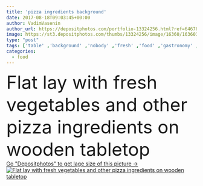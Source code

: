 ```yaml
---
title: 'pizza ingredients background'
date: 2017-08-18T09:03:45+00:00
author: VadimVasenin
author_url: https://depositphotos.com/portfolio-13324256.html?ref=64678756
image: https://st3.depositphotos.com/thumbs/13324256/image/16360/163603036/api_thumb_450.jpg?forcejpeg=true
type: "post"
tags: ['table' ,'background' ,'nobody' ,'fresh' ,'food' ,'gastronomy' ,'wooden' ,'cuisine' ,'tasty' ,'delicious' ,'appetizing' ,'homemade' ,'meal' ,'eating' ,'herbs' ,'nutrition' ,'cookery' ,'vegetables' ,'culinary' ,'unhealthy' ,'italian' ,'surface' ,'ingredients' ,'bakery' ,'appetite' ,'Variety' ,'various' ,'onion' ,'mushrooms' ,'bake' ,'pizza' ,'tabletop' ,'arugula' ,'Italian cuisine' ,'copy space' ,'junk food' ,'top view' ,'wooden board' ,'cherry tomatoes' ,'chili peppers' ,'from above' ,'food styling' ,'basil leaves' ,'food composition' ]
categories: 
  - food
---
```

<div aling="center">
            <font size="60"> Flat lay with fresh vegetables and other pizza ingredients on wooden tabletop</font>   
</div>
<div>
    <a href='https://st3.depositphotos.com/thumbs/13324256/image/16360/163603036/api_thumb_450.jpg?forcejpeg=true?ref=64678756' target=_blank > Go "Depositphotos" to get lage size of this picture ->
        <img href='https://st3.depositphotos.com/thumbs/13324256/image/16360/163603036/api_thumb_450.jpg?forcejpeg=true?ref=64678756' src='https://st3.depositphotos.com/13324256/16360/i/950/depositphotos_163603036-stock-photo-pizza-ingredients-background.jpg?forcejpeg=true' alt='Flat lay with fresh vegetables and other pizza ingredients on wooden tabletop' >
    </a>
</div>
